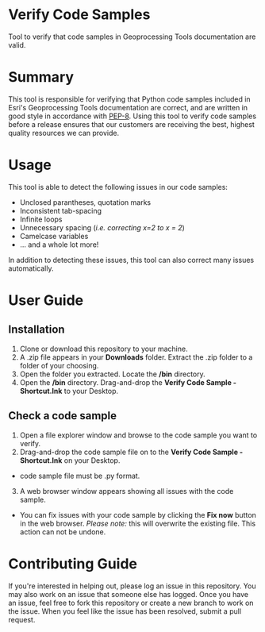 # Verify Code Samples
Tool to verify that code samples in Geoprocessing Tools documentation are valid.

# Summary
This tool is responsible for verifying that Python code samples included in Esri's Geoprocessing Tools documentation are correct, and are written in good style in accordance with [PEP-8](https://www.python.org/dev/peps/pep-0008/). Using this tool to verify code samples before a release ensures that our customers are receiving the best, highest quality resources we can provide. 

# Usage
This tool is able to detect the following issues in our code samples:
- Unclosed parantheses, quotation marks
- Inconsistent tab-spacing
- Infinite loops
- Unnecessary spacing (_i.e. correcting x=2 to x = 2_) 
- Camelcase variables
- ... and a whole lot more!

In addition to detecting these issues, this tool can also correct many issues automatically. 

# User Guide
## Installation
1. Clone or download this repository to your machine.
2. A .zip file appears in your **Downloads** folder. Extract the .zip folder to a folder of your choosing.
3. Open the folder you extracted. Locate the **/bin** directory.
4. Open the **/bin** directory. Drag-and-drop the **Verify Code Sample - Shortcut.lnk** to your Desktop.

## Check a code sample 
1. Open a file explorer window and browse to the code sample you want to verify.
2. Drag-and-drop the code sample file on to the **Verify Code Sample - Shortcut.lnk** on your Desktop.
- code sample file must be .py format.
3. A web browser window appears showing all issues with the code sample.
- You can fix issues with your code sample by clicking the **Fix now** button in the web browser. _Please note:_ this will overwrite the existing file. This action can not be undone. 

# Contributing Guide
If you're interested in helping out, please log an issue in this repository. You may also work on an issue that someone else has logged. Once you have an issue, feel free to fork this repository or create a new branch to work on the issue. When you feel like the issue has been resolved, submit a pull request.
